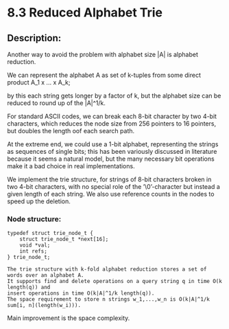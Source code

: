 # 8.3 Reduced Alphabet Trie

## Description:
Another way to avoid the problem with alphabet size |A| is alphabet reduction.

We can represent the alphabet A as set of k-tuples from some direct product A_1 x ... x A_k;

by this each string gets longer by a factor of k, but the alphabet size can be reduced to round up of the |A|^1/k.

For standard ASCII codes, we can break each 8-bit character by two 4-bit characters, which reduces the node size from 256 pointers to 16 pointers, but doubles the length oof each search path.

At the extreme end, we could use a 1-bit alphabet, representing the strings as
sequences of single bits; this has been variously discussed in literature because
it seems a natural model, but the many necessary bit operations make it a bad
choice in real implementations.

We implement the trie structure, for strings of 8-bit characters broken in two 4-bit characters, with
no special role of the ’\0’-character but instead a given length of each string.
We also use reference counts in the nodes to speed up the deletion.

### Node structure:
```
typedef struct trie_node_t {
	struct trie_node_t *next[16];
	void *val;
	int refs;
} trie_node_t;
```

```
The trie structure with k-fold alphabet reduction stores a set of words over an alphabet A.
It supports find and delete operations on a query string q in time O(k length(q)) and
insert operations in time O(k|A|^1/k length(q)).
The space requirement to store n strings w_1,...,w_n is O(k|A|^1/k sum[i, n](length(w_i))).
```

Main improvement is the space complexity.